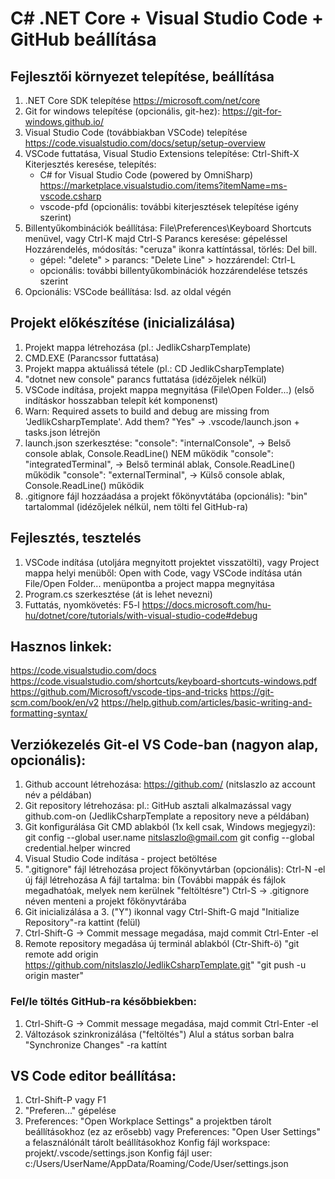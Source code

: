 # C# .NET Core + Visual Studio Code + GitHub beállítása

## Fejlesztői környezet telepítése, beállítása
1.  .NET Core SDK telepítése
    https://microsoft.com/net/core 
2.  Git for windows telepítése (opcionális, git-hez):
    https://git-for-windows.github.io/
3.  Visual Studio Code (továbbiakban VSCode) telepítése
    https://code.visualstudio.com/docs/setup/setup-overview
4.  VSCode futtatása, Visual Studio Extensions telepítése: Ctrl-Shift-X
    Kiterjesztés keresése, telepítés:
     - C# for Visual Studio Code (powered by OmniSharp)
       https://marketplace.visualstudio.com/items?itemName=ms-vscode.csharp
     - vscode-pfd
     (opcionális: további kiterjesztések telepítése igény szerint)
5.  Billentyűkombinációk beállítása: 
    File\Preferences\Keyboard Shortcuts menüvel, vagy Ctrl-K majd Ctrl-S
    Parancs keresése: gépeléssel
    Hozzárendelés, módosítás: "ceruza" ikonra kattíntással, törlés: Del bill.
    - gépel: "delete" > parancs: "Delete Line" > hozzárendel: Ctrl-L
    - opcionális: további billentyűkombinációk hozzárendelése tetszés szerint
6.  Opcionális: VSCode beállítása: lsd. az oldal végén

## Projekt előkészítése (inicializálása)
1. Projekt mappa létrehozása (pl.: JedlikCsharpTemplate)
2. CMD.EXE (Parancssor futtatása)
3. Projekt mappa aktuálissá tétele (pl.: CD JedlikCsharpTemplate)
4. "dotnet new console" parancs futtatása (idézőjelek nélkül)
5. VSCode indítása, projekt mappa megnyitása (File\Open Folder...)
   (első indításkor hosszabban telepít két komponenst)
6. Warn: Required assets to build and debug are missing from
   'JedlikCsharpTemplate'. Add them? 
   "Yes" -> .vscode/launch.json + tasks.json létrejön
7. launch.json szerkesztése:
   "console": "internalConsole", ->  Belső console ablak, Console.ReadLine() NEM működik
   "console": "integratedTerminal", -> Belső terminál ablak, Console.ReadLine() működik
   "console": "externalTerminal", -> Külső console ablak, Console.ReadLine() működik
8. .gitignore fájl hozzáadása a projekt főkönyvtátába (opcionális):
   "bin" tartalommal (idézőjelek nélkül, nem tölti fel GitHub-ra)

## Fejlesztés, tesztelés
1.  VSCode indítása (utoljára megnyitott projektet visszatölti), vagy
    Project mappa helyi menüből: Open with Code, vagy
    VSCode indítása után File/Open Folder... menüpontba a project mappa megnyitása
2.  Program.cs szerkesztése (át is lehet nevezni)
3.  Futtatás, nyomkövetés: F5-l
    https://docs.microsoft.com/hu-hu/dotnet/core/tutorials/with-visual-studio-code#debug

## Hasznos linkek:
https://code.visualstudio.com/docs
https://code.visualstudio.com/shortcuts/keyboard-shortcuts-windows.pdf
https://github.com/Microsoft/vscode-tips-and-tricks
https://git-scm.com/book/en/v2
https://help.github.com/articles/basic-writing-and-formatting-syntax/

## Verziókezelés Git-el VS Code-ban (nagyon alap, opcionális):
1. Github account létrehozása:
   https://github.com/
   (nitslaszlo az account név a példában)
2. Git repository létrehozása:
   pl.: GitHub asztali alkalmazással vagy github.com-on
   (JedlikCsharpTemplate a repository neve a példában)
3. Git konfigurálása Git CMD ablakból (1x kell csak, Windows megjegyzi):
   git config --global user.name nitslaszlo@gmail.com
   git config --global credential.helper wincred
4. Visual Studio Code indítása - project betöltése
5. ".gitignore" fájl létrehozása project főkönyvtárban (opcionális):
    Ctrl-N -el új fájl létrehozása
    A fájl tartalma:
    bin
    (További mappák és fájlok megadhatóak, melyek nem kerülnek "feltöltésre")
    Ctrl-S -> .gitignore néven menteni a projekt főkönyvtárába
5. Git inicializálása a 3. ("Y") ikonnal vagy Ctrl-Shift-G
   majd "Initialize Repository"-ra kattint (felül)
6. Ctrl-Shift-G -> Commit message megadása, majd commit Ctrl-Enter -el
7. Remote repository megadása új terminál ablakból (Ctr-Shift-ö)
   "git remote add origin https://github.com/nitslaszlo/JedlikCsharpTemplate.git"
   "git push -u origin master"

### Fel/le töltés GitHub-ra későbbiekben:
1. Ctrl-Shift-G -> Commit message megadása, majd commit Ctrl-Enter -el
2. Változások szinkronizálása ("feltöltés")
   Alul a státus sorban balra "Synchronize Changes" -ra kattínt

## VS Code editor beállítása:
1. Ctrl-Shift-P vagy F1
2. "Preferen..." gépelése
3. Preferences: "Open Workplace Settings" a projektben tárolt beállításokhoz (ez az erősebb) vagy
   Preferences: "Open User Settings" a felasználónált tárolt beállításokhoz
   Konfig fájl workspace: projekt/.vscode/settings.json
   Konfig fájl user: c:/Users/UserName/AppData/Roaming/Code/User/settings.json





